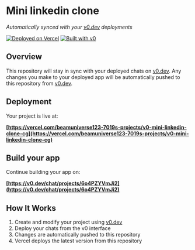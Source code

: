 # Mini linkedin clone

*Automatically synced with your [v0.dev](https://v0.dev) deployments*

[![Deployed on Vercel](https://img.shields.io/badge/Deployed%20on-Vercel-black?style=for-the-badge&logo=vercel)](https://vercel.com/beamuniverse123-7019s-projects/v0-mini-linkedin-clone-cg)
[![Built with v0](https://img.shields.io/badge/Built%20with-v0.dev-black?style=for-the-badge)](https://v0.dev/chat/projects/6o4PZYVmJi2)

## Overview

This repository will stay in sync with your deployed chats on [v0.dev](https://v0.dev).
Any changes you make to your deployed app will be automatically pushed to this repository from [v0.dev](https://v0.dev).

## Deployment

Your project is live at:

**[https://vercel.com/beamuniverse123-7019s-projects/v0-mini-linkedin-clone-cg](https://vercel.com/beamuniverse123-7019s-projects/v0-mini-linkedin-clone-cg)**

## Build your app

Continue building your app on:

**[https://v0.dev/chat/projects/6o4PZYVmJi2](https://v0.dev/chat/projects/6o4PZYVmJi2)**

## How It Works

1. Create and modify your project using [v0.dev](https://v0.dev)
2. Deploy your chats from the v0 interface
3. Changes are automatically pushed to this repository
4. Vercel deploys the latest version from this repository